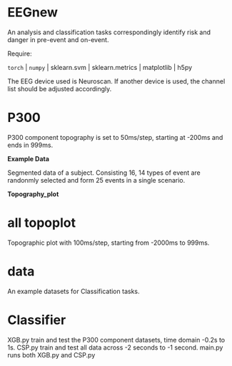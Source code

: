 # EEGnew
An analysis and classification tasks correspondingly identify risk and danger in pre-event and on-event.

Require:

`torch` | `numpy` | sklearn.svm | sklearn.metrics | matplotlib | h5py

The EEG device used is Neuroscan. If another device is used, the channel list should be adjusted accordingly.

# P300
P300 component topography is set to 50ms/step, starting at -200ms and ends in 999ms.

**Example Data**

Segmented data of a subject. Consisting 16, 14 types of event are randonmly selected and form 25 events in a single scenario.

**Topography_plot**


# all topoplot
Topographic plot with 100ms/step, starting from -2000ms to 999ms.
# data
An example datasets for Classification tasks.
# Classifier
XGB.py train and test the P300 component datasets, time domain -0.2s to 1s.
CSP.py train and test all data across -2 seconds to -1 second.
main.py runs both XGB.py and CSP.py
